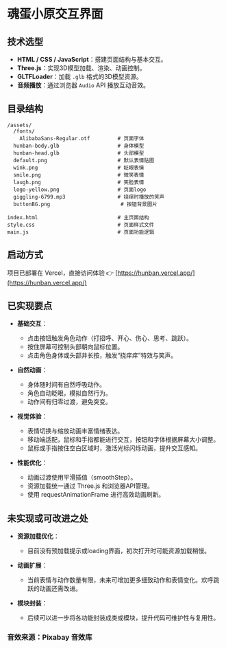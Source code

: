 # 魂蛋小原交互界面

## 技术选型

- **HTML / CSS / JavaScript**：搭建页面结构与基本交互。
- **Three.js**：实现3D模型加载、渲染、动画控制。
- **GLTFLoader**：加载 `.glb` 格式的3D模型资源。
- **音频播放**：通过浏览器 `Audio` API 播放互动音效。


## 目录结构

```
/assets/
  /fonts/
    AlibabaSans-Regular.otf         # 页面字体
  hunban-body.glb                   # 身体模型
  hunban-head.glb                   # 头部模型
  default.png                       # 默认表情贴图
  wink.png                          # 眨眼表情
  smile.png                         # 微笑表情
  laugh.png                         # 笑脸表情
  logo-yellow.png                   # 页面logo
  giggling-6799.mp3                 # 挠痒时播放的笑声
  buttonBG.png                       # 按钮背景图片

index.html                          # 主页面结构
style.css                           # 页面样式文件
main.js                             # 页面功能逻辑
```

## 启动方式

项目已部署在 Vercel，直接访问体验
👉 [https://hunban.vercel.app/](https://hunban.vercel.app/)

## 已实现要点

- **基础交互**：
  - 点击按钮触发角色动作（打招呼、开心、伤心、思考、跳跃）。
  - 按住屏幕可控制头部朝向鼠标位置。
  - 点击角色身体或头部并长按，触发“挠痒痒”特效与笑声。

- **自然动画**：
  - 身体随时间有自然呼吸动作。
  - 角色自动眨眼，模拟自然行为。
  - 动作间有归零过渡，避免突变。

- **视觉体验**：
  - 表情切换与缩放动画丰富情绪表达。
  - 移动端适配，鼠标和手指都能进行交互，按钮和字体根据屏幕大小调整。
  - 鼠标或手指按住空白区域时，激活光标闪烁动画，提升交互感知。


- **性能优化**：
  - 动画过渡使用平滑插值（smoothStep）。
  - 资源加载统一通过 Three.js 和浏览器API管理。
  - 使用 requestAnimationFrame 进行高效动画刷新。


## 未实现或可改进之处

- **资源加载优化**：
  - 目前没有预加载提示或loading界面，初次打开时可能资源加载稍慢。

- **动画扩展**：
  - 当前表情与动作数量有限，未来可增加更多细致动作和表情变化。欢呼跳跃的动画还需改进。

- **模块封装**：
  - 后续可以进一步将各功能封装成类或模块，提升代码可维护性与复用性。

### 音效来源：Pixabay 音效库
